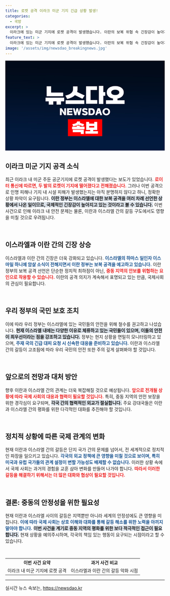 ```yaml
---
title: 로켓 공격 이라크 미군 기지 긴급 상황 발생!
categories:
  - 국방
excerpt: >
  이라크에 있는 미군 기지에 로켓 공격이 발생했습니다. 이란의 보복 위협 속 긴장감이 높아지는 가운데, 정부는 이스라엘에 있는 국민에게 즉각 철수를 권고했습니다. 클릭해 상세한 소식을 확인하세요!
feature_text: >
  이라크에 있는 미군 기지에 로켓 공격이 발생했습니다. 이란의 보복 위협 속 긴장감이 높아지는 가운데, 정부는 이스라엘에 있는 국민에게 즉각 철수를 권고했습니다. 클릭해 상세한 소식을 확인하세요!
image: '/assets/img/newsdao_breakingnews.jpg'
---
```


<p><img src="/assets/img/newsdao_breakingnews.jpg" alt="implanttips 속보" /></p>

<h2 data-ke-size="size26">이라크 미군 기지 공격 소식</h2>

<p data-ke-size="size16">최근 이라크 내 미군 주둔 공군기지에 로켓 공격이 발생했다는 보도가 있었습니다. <b><span style="color: #ee2323;">로이터 통신에 따르면, 두 발의 로켓이 기지에 떨어졌다고 전해졌습니다.</span></b> 그러나 이번 공격으로 인명 피해나 기지 내 시설 피해가 발생했는지는 아직 분명하지 않다고 하니, 정확한 상황 파악이 요구됩니다. <b><span style="background-color: #21538527;">이란 정부는 이스라엘에 대한 보복 공격을 여러 차례 선언한 상황에서 나온 일이므로, 국제적인 긴장감이 높아지고 있는 것이라고 볼 수 있습니다.</span></b> 이번 사건으로 인해 이라크 내 안전 문제는 물론, 이란과 이스라엘 간의 갈등 구도에서도 영향을 미칠 것으로 우려됩니다.</p>

<p data-ke-size="size16">&nbsp;</p>

<h2 data-ke-size="size26">이스라엘과 이란 간의 긴장 상승</h2>

<p data-ke-size="size16">이스라엘과 이란 간의 긴장은 더욱 강화되고 있습니다. <b><span style="color: #1a5490;">이스라엘의 하마스 일인자 이스마일 하니예 암살 소식이 전해지면서 이란 정부는 보복 공격을 예고하고 있습니다.</span></b> 이란 정부의 보복 공격 선언은 단순한 정치적 최하점이 아닌, <b><span style="color: #ee2323;">중동 지역의 안보를 위협하는 요인으로 작용할 수 있습니다.</span></b> 이란의 공격 의지가 계속해서 표명되고 있는 만큼, 국제사회의 관심이 필요합니다.</p>

<p data-ke-size="size16">&nbsp;</p>

<h2 data-ke-size="size26">우리 정부의 국민 보호 조치</h2>

<p data-ke-size="size16">이에 따라 우리 정부는 이스라엘에 있는 국민들의 안전을 위해 철수를 권고하고 나섰습니다. <b><span style="background-color: #21538527;">현재 이스라엘 내에는 다양한 이유로 체류하고 있는 국민들이 있으며, 이들의 안전이 최우선이라는 점을 강조하고 있습니다.</span></b> 정부는 현지 상황을 면밀히 모니터링하고 있으며, <b><span style="color: #1a5490;">주재 국의 긴급 대피 요청 시 신속한 대응을 준비하고 있습니다.</span></b> 이란과 이스라엘 간의 갈등이 고조됨에 따라 우리 국민의 안전 또한 주의 깊게 살펴봐야 할 것입니다.</p>

<p data-ke-size="size16">&nbsp;</p>

<h2 data-ke-size="size26">앞으로의 전망과 대처 방안</h2>

<p data-ke-size="size16">향후 이란과 이스라엘 간의 관계는 더욱 복잡해질 것으로 예상됩니다. <b><span style="color: #ee2323;">앞으로 전개될 상황에 따라 국제 사회의 대응과 협력이 필요할 것입니다.</span></b> 특히, 중동 지역의 안전 보장을 위한 경각심이 요구되며, <b><span style="background-color: #21538527;">각국 간의 협력적인 외교가 절실합니다.</span></b> 주요 강대국들은 이란과 이스라엘 간의 평화를 위한 다각적인 대화를 추진해야 할 것입니다.</p>

<p data-ke-size="size16">&nbsp;</p>

<h2 data-ke-size="size26">정치적 상황에 따른 국제 관계의 변화</h2>

<p data-ke-size="size16">현재 이란과 이스라엘 간의 갈등은 단지 국가 간의 문제를 넘어서, 전 세계적으로 정치적인 파장을 일으키고 있습니다. <b><span style="color: #1a5490;">각국의 외교 정책에 큰 영향을 미칠 것으로 보이며, 특히 미국과 유럽 국가들의 관계 설정이 변할 가능성도 배제할 수 없습니다.</span></b> 이러한 상황 속에서 국제 사회는 과거의 경험을 교훈 삼아 변화를 만들어 나가야 합니다. <b><span style="color: #ee2323;">따라서 이러한 갈등을 해결하기 위해서는 더 많은 대화와 협상이 필요할 것입니다.</span></b></p>

<p data-ke-size="size16">&nbsp;</p>

<h2 data-ke-size="size26">결론: 중동의 안정성을 위한 필요성</h2>

<p data-ke-size="size16">현재 이란과 이스라엘 사이의 갈등은 지역뿐만 아니라 세계의 안정성에도 큰 영향을 미칩니다. <b><span style="color: #1a5490;">이에 따라 국제 사회는 상호 이해와 대화를 통해 갈등 해소를 위한 노력을 아끼지 말아야 합니다.</span></b> <b><span style="background-color: #21538527;">이번 사건을 계기로 중동 지역의 평화를 위한 보다 적극적인 접근이 필요합니다.</span></b> 현재 상황을 예의주시하며, 각국의 책임 있는 행동이 요구되는 시점이라고 할 수 있습니다.</p>

<p data-ke-size="size16">&nbsp;</p>

<table style="width: 100%;">
  <tr>
    <td style="text-align: center; height: 17px;"><b>이번 사건 요약</b></td>
    <td style="text-align: center; height: 17px;"><b>과거 사건 비교</b></td>
  </tr>
  <tr>
    <td style="text-align: center; height: 17px;">이라크 내 미군 기지에 로켓 공격</td>
    <td style="text-align: center; height: 17px;">이스라엘과 이란 간의 갈등 악화 시점</td>
  </tr>
</table>

<hr style="border: none; border-top: 1px solid #ccc; width: 100%;" />
실시간 뉴스 속보는, <a href="https://newsdao.kr" rel="dofollow">https://newsdao.kr</a>



